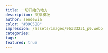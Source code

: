```yaml
---
title: 一切开始的地方
description: 文章模板
author: sendevia
color: "#39C5BB"
impression: /assets/images/96333231_p0.webp
categories:
tags:
featured: true
---
```

